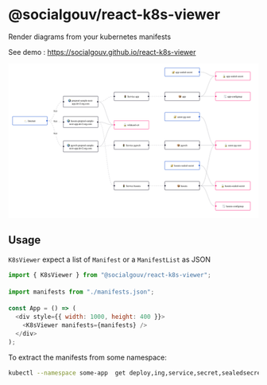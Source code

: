 # @socialgouv/react-k8s-viewer

Render diagrams from your kubernetes manifests

See demo : https://socialgouv.github.io/react-k8s-viewer

![](./demo.png)

## Usage

`K8sViewer` expect a list of `Manifest` or a `ManifestList` as JSON

```js
import { K8sViewer } from "@socialgouv/react-k8s-viewer";

import manifests from "./manifests.json";

const App = () => (
  <div style={{ width: 1000, height: 400 }}>
    <K8sViewer manifests={manifests} />
  </div>
);
```

To extract the manifests from some namespace:

```sh
kubectl --namespace some-app  get deploy,ing,service,secret,sealedsecret,configmap -ojson > manifests.json
```
